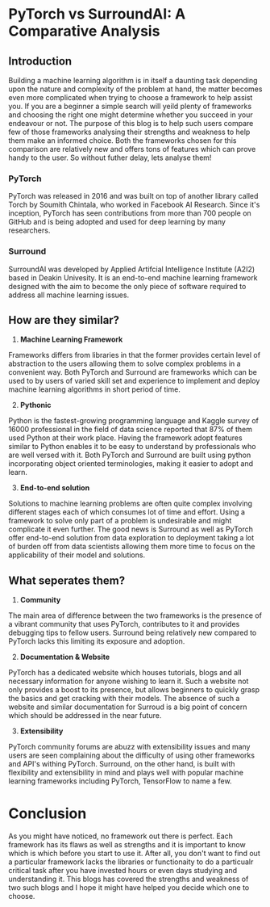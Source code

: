 # PyTorch vs SurroundAI: A Comparative Analysis

## Introduction

Building a machine learning algorithm is in itself a daunting task depending upon the nature and complexity of the problem at hand, the matter becomes even more complicated when trying to choose a framework to help assist you. If you are a beginner a simple search will yeild plenty of frameworks and choosing the right one might determine whether you succeed in your endeavour or not. The purpose of this blog is to help such users compare few of those frameworks analysing their strengths and weakness to help them make an informed choice. Both the frameworks chosen for this comparison are relatively new and offers tons of features which can prove handy to the user. So without futher delay, lets analyse them! 

### PyTorch

PyTorch was released in 2016 and was built on top of another library called Torch by Soumith Chintala, who worked in Facebook AI Research. Since it's inception, PyTorch has seen contributions from more than 700 people on GitHub and is being adopted and used for deep learning by many researchers.

### Surround

SurroundAI was developed by Applied Artifcial Intelligence Institute (A2I2) based in Deakin Univesity. It is an end-to-end machine learning framework designed with the aim to become the only piece of software required to address all machine learning issues.

## How are they similar?

1. **Machine Learning Framework**

Frameworks differs from libraries in that the former provides certain level of abstraction to the users allowing them to solve complex problems in a convenient way. Both PyTorch and Surround are frameworks which can be used to by users of varied skill set and experience to implement and deploy machine learning algorithms in short period of time.
 
2. **Pythonic**

Python is the fastest-growing programming language and Kaggle survey of 16000 professional in the field of data science reported that 87% of them used Python at their work place. Having the framework adopt features similar to Python enables it to be easy to understand by professionals who are well versed with it. Both PyTorch and Surround are built using python incorporating object oriented terminologies, making it easier to adopt and learn.

3. **End-to-end solution**

Solutions to machine learning problems are often quite complex involving different stages each of which consumes lot of time and effort. Using a framework to solve only part of a problem is undesirable and might complicate it even further. The good news is Surround as well as PyTorch offer end-to-end solution from data exploration to deployment taking a lot of burden off from data scientists allowing them more time to focus on the applicability of their model and solutions.

## What seperates them?

1. **Community**

The main area of difference between the two frameworks is the presence of a vibrant community that uses PyTorch, contributes to it and provides debugging tips to fellow users. Surround being relatively new compared to PyTorch lacks this limiting its exposure and adoption.

2. **Documentation & Website**

PyTorch has a dedicated website which houses tutorials, blogs and all necessary information for anyone wishing to learn it. Such a website not only provides a boost to its presence, but allows beginners to quickly grasp the basics and get cracking with their models. The absence of such a website and similar documentation for Surroud is a big point of concern which should be addressed in the near future.

3. **Extensibility**

PyTorch community forums are abuzz with extensibility issues and many users are seen complaining about the difficulty of using other frameworks and API's withing PyTorch. Surround, on the other hand, is built with flexibility and extensibility in mind and plays well with popular machine learning frameworks including PyTorch, TensorFlow to name a few.

# Conclusion

As you might have noticed, no framework out there is perfect. Each framework has its flaws as well as strengths and it is important to know which is which before you start to use it. After all, you don't want to find out a particular framework lacks the libraries or functionaity to do a particualr critical task after you have invested hours or even days studying and understanding it. This blogs has covered the strengths and weakness of two such blogs and I hope it might have helped you decide which one to choose.
